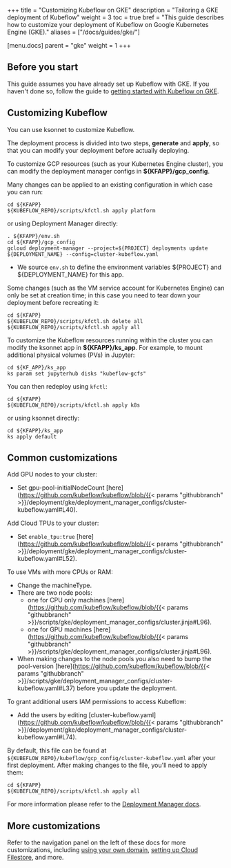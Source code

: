 +++
title = "Customizing Kubeflow on GKE"
description = "Tailoring a GKE deployment of Kubeflow"
weight = 3
toc = true
bref = "This guide describes how to customize your deployment of Kubeflow on Google Kubernetes Engine (GKE)."
aliases = ["/docs/guides/gke/"]

[menu.docs]
  parent = "gke"
  weight = 1
+++

## Before you start

This guide assumes you have already set up Kubeflow with GKE. If you haven't done
so, follow the guide to 
[getting started with Kubeflow on GKE](/docs/started/getting-started-gke).

## Customizing Kubeflow

You can use ksonnet to customize Kubeflow.

The deployment process is divided into two steps, **generate** and **apply**, so that you can
modify your deployment before actually deploying.

To customize GCP resources (such as your Kubernetes Engine cluster), you can modify the deployment manager configs in **${KFAPP}/gcp_config**.

Many changes can be applied to an existing configuration in which case you can run:

```
cd ${KFAPP}
${KUBEFLOW_REPO}/scripts/kfctl.sh apply platform
```

or using Deployment Manager directly:

```
. ${KFAPP}/env.sh
cd ${KFAPP}/gcp_config
gcloud deployment-manager --project=${PROJECT} deployments update ${DEPLOYMENT_NAME} --config=cluster-kubeflow.yaml
```

  * We source `env.sh` to define the environment variables ${PROJECT} and ${DEPLOYMENT_NAME} for this app.

Some changes (such as the VM service account for Kubernetes Engine) can only be set at creation time; in this case you need
to tear down your deployment before recreating it:

```
cd ${KFAPP}
${KUBEFLOW_REPO}/scripts/kfctl.sh delete all
${KUBEFLOW_REPO}/scripts/kfctl.sh apply all
```

To customize the Kubeflow resources running within the cluster you can modify the ksonnet app in **${KFAPP}/ks_app**.
For example, to mount additional physical volumes (PVs) in Jupyter:

```
cd ${KF_APP}/ks_app
ks param set jupyterhub disks "kubeflow-gcfs"
```

You can then redeploy using `kfctl`:

```
cd ${KFAPP}
${KUBEFLOW_REPO}/scripts/kfctl.sh apply k8s
```

or using ksonnet directly:
```
cd ${KFAPP}/ks_app
ks apply default
```

## Common customizations

Add GPU nodes to your cluster:

  * Set gpu-pool-initialNodeCount [here](https://github.com/kubeflow/kubeflow/blob/{{< params "githubbranch" >}}/deployment/gke/deployment_manager_configs/cluster-kubeflow.yaml#L40).

Add Cloud TPUs to your cluster:

  * Set `enable_tpu:true` [here](https://github.com/kubeflow/kubeflow/blob/{{< params "githubbranch" >}}/deployment/gke/deployment_manager_configs/cluster-kubeflow.yaml#L52).

To use VMs with more CPUs or RAM:

  * Change the machineType.
  * There are two node pools:
      * one for CPU only machines [here](https://github.com/kubeflow/kubeflow/blob/{{< params "githubbranch" >}}/scripts/gke/deployment_manager_configs/cluster.jinja#L96).
      * one for GPU machines [here](https://github.com/kubeflow/kubeflow/blob/{{< params "githubbranch" >}}/scripts/gke/deployment_manager_configs/cluster.jinja#L96).
  * When making changes to the node pools you also need to bump the pool-version [here](https://github.com/kubeflow/kubeflow/blob/{{< params "githubbranch" >}}/scripts/gke/deployment_manager_configs/cluster-kubeflow.yaml#L37) before you update the deployment.

To grant additional users IAM permissions to access Kubeflow:

  * Add the users by editing [cluster-kubeflow.yaml](https://github.com/kubeflow/kubeflow/blob/{{< params "githubbranch" >}}/deployment/gke/deployment_manager_configs/cluster-kubeflow.yaml#L74).


By default, this file can be found at `${KUBEFLOW_REPO}/kubeflow/gcp_config/cluster-kubeflow.yaml` after your first deployment. After making changes to the file, you'll need to apply them:

```
cd ${KFAPP}
${KUBEFLOW_REPO}/scripts/kfctl.sh apply all
```

For more information please refer to the [Deployment Manager docs](https://cloud.google.com/deployment-manager/docs/).

## More customizations

Refer to the navigation panel on the left of these docs for more customizations,
including [using your own domain](/docs/guides/gke/custom-domain), 
[setting up Cloud Filestore](/docs/guides/gke/cloud-filestore), and more.
